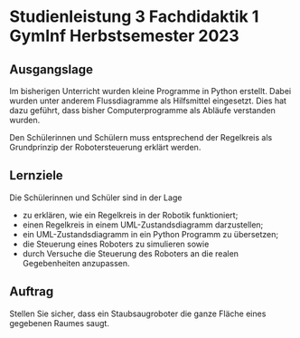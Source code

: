 # Studienleistung 3 Fachdidaktik 1 GymInf Herbstsemester 2023

## Ausgangslage

Im bisherigen Unterricht wurden kleine Programme in Python erstellt.
Dabei wurden unter anderem Flussdiagramme als Hilfsmittel eingesetzt.
Dies hat dazu geführt, dass bisher Computerprogramme als Abläufe
verstanden wurden.

Den Schülerinnen und Schülern muss entsprechend der Regelkreis als
Grundprinzip der Robotersteuerung erklärt werden.

## Lernziele

Die Schülerinnen und Schüler sind in der Lage

- zu erklären, wie ein Regelkreis in der Robotik funktioniert;
- einen Regelkreis in einem UML-Zustandsdiagramm darzustellen;
- ein UML-Zustandsdiagramm in ein Python Programm zu übersetzen;
- die Steuerung eines Roboters zu simulieren sowie
- durch Versuche die Steuerung des Roboters an die realen Gegebenheiten
  anzupassen.


## Auftrag

Stellen Sie sicher, dass ein Staubsaugroboter die ganze Fläche eines
gegebenen Raumes saugt.
